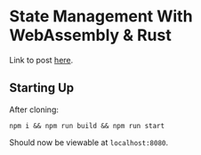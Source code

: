 # State Management With WebAssembly & Rust
Link to post [here](https://seanwatters.medium.com/state-management-with-webassembly-rust-66d80432959f).

## Starting Up
After cloning:
```
npm i && npm run build && npm run start
```
Should now be viewable at `localhost:8080`.
